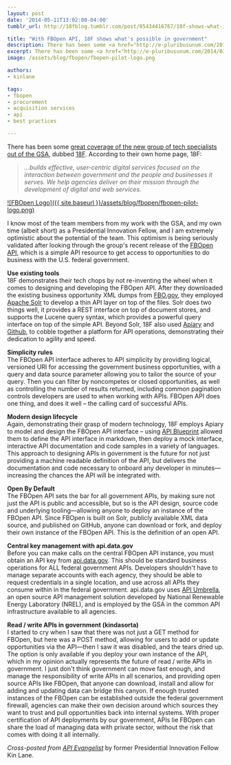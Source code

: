 ```yaml
---
layout: post
date: '2014-05-11T13:02:00-04:00'
tumblr_url: http://18fblog.tumblr.com/post/85434416767/18f-shows-what-is-possible-in-government-with-fbopen

title: "With FBOpen API, 18F shows what's possible in government"
description: There has been some <a href="http://e-pluribusunum.com/2014/03/12/at-18f-in-gsa-u-s-seeks-to-tap-the-success-of-the-u-k-s-government-digital-services/">great coverage of the new group of tech specialists out of the GSA</a>, dubbed <a href="https://18f.gsa.gov/">18F</a>.
excerpt: There has been some <a href="http://e-pluribusunum.com/2014/03/12/at-18f-in-gsa-u-s-seeks-to-tap-the-success-of-the-u-k-s-government-digital-services/">great coverage of the new group of tech specialists out of the GSA</a>, dubbed <a href="https://18f.gsa.gov/">18F</a>.
image: /assets/blog/fbopen/fbopen-pilot-logo.png

authors:
- kinlane

tags:
- fbopen
- procurement
- acquisition services
- api
- best practices

---
```


There has been some [great coverage of the new group of tech specialists
out of the
GSA](http://e-pluribusunum.com/2014/03/12/at-18f-in-gsa-u-s-seeks-to-tap-the-success-of-the-u-k-s-government-digital-services/),
dubbed [18F](https://18f.gsa.gov/). According to their own home page,
18F:

> *...builds effective, user-centric digital services focused on the
> interaction between government and the people and businesses it
> serves. We help agencies deliver on their mission through the
> development of digital and web services.*

[![FBOpen
Logo]({{ site.baseurl }}/assets/blog/fbopen/fbopen-pilot-logo.png)](https://fbopen.gsa.gov)

I know most of the team members from my work with the GSA, and my own
time (albeit short) as a Presidential Innovation Fellow, and I am
extremely optimistic about the potential of the team. This optimism is
being seriously validated after looking through the group's recent
release of the [FBOpen API](http://docs.fbopen.apiary.io), which is a
simple API resource to get access to opportunities to do business with
the U.S. federal government.

**Use existing tools**\
18F demonstrates their tech chops by not re-inventing the wheel when it
comes to designing and developing the FBOpen API. After they downloaded
the existing business opportunity XML dumps from
[FBO.gov](https://www.fbo.gov), they employed [Apache
Solr](https://lucene.apache.org/solr/) to develop a thin API layer on
top of the files. Solr does two things well, it provides a REST
interface on top of document stores, and supports the Lucene query
syntax, which provides a powerful query interface on top of the simple
API. Beyond Solr, 18F also used [Apiary](https://apiary.io) and
[Github](https://github.com), to cobble together a platform for API
operations, demonstrating their dedication to agility and speed.

**Simplicity rules**\
 The FBOpen API interface adheres to API simplicity by providing
logical, versioned URI for accessing the government business
opportunities, with a query and data source parameter allowing you to
tailor the source of your query. Then you can filter by noncompetes or
closed opportunities, as well as controlling the number of results
returned, including common pagination controls developers are used to
when working with APIs. FBOpen API does one thing, and does it well –
the calling card of successful APIs.

**Modern design lifecycle**\
 Again, demonstrating their grasp of modern technology, 18F employs
Apiary to model and design the FBOpen API interface – using [API
Blueprint](https://apiblueprint.org) allowed them to define the API
interface in markdown, then deploy a mock interface, interactive API
documentation and code samples in a variety of languages. This approach
to designing APIs in government is the future for not just providing a
machine readable definition of the API, but delivers the documentation
and code necessary to onboard any developer in minutes—increasing the
chances the API will be integrated with.

**Open By Default**\
 The FBOpen API sets the bar for all government APIs, by making sure not
just the API is public and accessible, but so is the API design, source
code and underlying tooling—allowing anyone to deploy an instance of the
FBOpen API. Since FBOpen is built on Solr, publicly available XML data
source, and published on GitHub, anyone can download or fork, and deploy
their own instance of the FBOpen API. This is the definition of an open
API.

**Central key management with api.data.gov**\
 Before you can make calls on the central FBOpen API instance, you must
obtain an API key from [api.data.gov](https://api.data.gov). This should
be standard business operations for ALL federal government APIs.
Developers shouldn't have to manage separate accounts with each agency,
they should be able to request credentials in a single location, and use
across all APIs they consume within in the federal government.
api.data.gov uses [API Umbrella](https://github.com/NREL/api-umbrella),
an open source API management solution developed by National Renewable
Energy Laboratory (NREL), and is employed by the GSA in the common API
infrastructure available to all agencies.

**Read / write APIs in government (kindasorta)**\
 I started to cry when I saw that there was not just a GET method for
FBOpen, but here was a POST method, allowing for users to add or update
opportunities via the API—then I saw it was disabled, and the tears
dried up. The option is only available if you deploy your own instance
of the API, which in my opinion actually represents the future of read /
write APIs in government. I just don't think government can move fast
enough, and manage the responsibility of write APIs in all scenarios,
and providing open source APIs like FBOpen, that anyone can download,
install and allow for adding and updating data can bridge this canyon.
If enough trusted instances of the FBOpen can be established outside the
federal government firewall, agencies can make their own decision around
which sources they want to trust and pull opportunities back into
internal systems. With proper certification of API deployments by our
government, APIs lie FBOpen can share the load of managing data with
private sector, without the risk that comes with doing it all
internally.

*Cross-posted from [API
Evangelist](https://apievangelist.com/2014/04/08/18f-shows-what-is-possible-in-government-with-fbopen-api/)*
by former Presidential Innovation Fellow Kin Lane.
